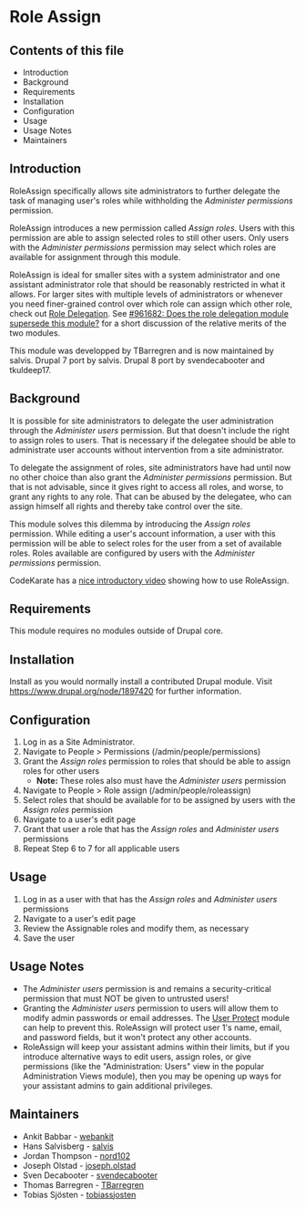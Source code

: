 # Role Assign

## Contents of this file

- Introduction
- Background
- Requirements
- Installation
- Configuration
- Usage
- Usage Notes
- Maintainers

## Introduction

RoleAssign specifically allows site administrators to further delegate the task of managing user's roles while withholding the _Administer permissions_ permission.

RoleAssign introduces a new permission called _Assign roles_. Users with this permission are able to assign selected roles to still other users. Only users with the _Administer permissions_ permission may select which roles are available for assignment through this module.

RoleAssign is ideal for smaller sites with a system administrator and one assistant administrator role that should be reasonably restricted in what it allows. For larger sites with multiple levels of administrators or whenever you need finer-grained control over which role can assign which other role, check out [Role Delegation](https://www.drupal.org/project/role_delegation). See [#961682: Does the role delegation module supersede this module?](https://www.drupal.org/project/roleassign/issues/961682) for a short discussion of the relative merits of the two modules.

This module was developped by TBarregren and is now maintained by salvis.
Drupal 7 port by salvis.
Drupal 8 port by svendecabooter and tkuldeep17.

## Background

It is possible for site administrators to delegate the user administration through the _Administer users_ permission. But that doesn't include the right to assign roles to users. That is necessary if the delegatee should be able to administrate user accounts without intervention from a site administrator.

To delegate the assignment of roles, site administrators have had until now no other choice than also grant the _Administer permissions_ permission. But that is not advisable, since it gives right to access all roles, and worse, to grant any rights to any role. That can be abused by the delegatee, who can assign himself all rights and thereby take control over the site.

This module solves this dilemma by introducing the _Assign roles_ permission. While editing a user's account information, a user with this permission will be able to select roles for the user from a set of available roles. Roles available are configured by users with the _Administer permissions_ permission.

CodeKarate has a [nice introductory video](https://www.youtube.com/watch?v=U_DnhKbcpVc) showing how to use RoleAssign.

## Requirements

This module requires no modules outside of Drupal core.

## Installation

Install as you would normally install a contributed Drupal module. Visit https://www.drupal.org/node/1897420 for further information.

## Configuration

1. Log in as a Site Administrator.
2. Navigate to People > Permissions (/admin/people/permissions)
3. Grant the _Assign roles_ permission to roles that should be able to assign roles for other users
    - **Note:** These roles also must have the _Administer users_ permission
4. Navigate to People > Role assign (/admin/people/roleassign)
5. Select roles that should be available for to be assigned by users with the _Assign roles_ permission
6. Navigate to a user's edit page
7. Grant that user a role that has the _Assign roles_ and _Administer users_ permissions
8. Repeat Step 6 to 7 for all applicable users

## Usage

1. Log in as a user with that has the _Assign roles_ and _Administer users_ permissions
2. Navigate to a user's edit page
3. Review the Assignable roles and modify them, as necessary
4. Save the user

## Usage Notes

- The _Administer users_ permission is and remains a security-critical permission that must NOT be given to untrusted users!
- Granting the _Administer users_ permission to users will allow them to modify admin passwords or email addresses. The [User Protect](https://www.drupal.org/project/userprotect) module can help to prevent this. RoleAssign will protect user 1's name, email, and password fields, but it won't protect any other accounts.
- RoleAssign will keep your assistant admins within their limits, but if you introduce alternative ways to edit users, assign roles, or give permissions (like the "Administration: Users" view in the popular Administration Views module), then you may be opening up ways for your assistant admins to gain additional privileges.

## Maintainers

- Ankit Babbar - [webankit](https://www.drupal.org/u/webankit)
- Hans Salvisberg - [salvis](https://www.drupal.org/u/salvis)
- Jordan Thompson - [nord102](https://www.drupal.org/u/nord102)
- Joseph Olstad - [joseph.olstad](hhttps://www.drupal.org/u/josepholstad)
- Sven Decabooter - [svendecabooter](https://www.drupal.org/u/svendecabooter)
- Thomas Barregren - [TBarregren](https://www.drupal.org/u/tbarregren)
- Tobias Sjösten - [tobiassjosten](https://www.drupal.org/u/tobiassjosten)

